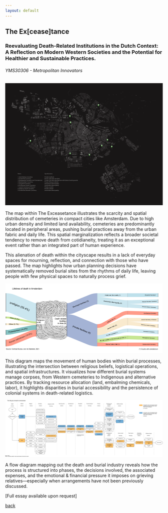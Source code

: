 ```yaml
---
layout: default
---
```


## The Ex[cease]tance
### Reevaluating Death-Related Institutions in the Dutch Context: A Reflection on Modern Western Societies and the Potential for Healthier and Sustainable Practices.
###### _YMS30306 - Metropolitan Innovators_


![image](assets/img/exceasetance/Fig1_JJCL.png)

The map within The Exceasetance illustrates the scarcity and spatial distribution of cemeteries in compact cities like Amsterdam. Due to high urban density and limited land availability, cemeteries are predominantly located in peripheral areas, pushing burial practices away from the urban fabric and daily life. This spatial marginalization reflects a broader societal tendency to remove death from cotidianeity, treating it as an exceptional event rather than an integrated part of human experience.

This alienation of death within the cityscape results in a lack of everyday spaces for mourning, reflection, and connection with those who have passed. The map highlights how urban planning decisions have systematically removed burial sites from the rhythms of daily life, leaving people with few physical spaces to naturally process grief.


![image](assets/img/exceasetance/Fig3_JJCL-min.png)

This diagram maps the movement of human bodies within burial processes, illustrating the intersection between religious beliefs, logistical operations, and spatial infrastructures. It visualizes how different burial systems manage corpses, from Western cemeteries to Indigenous and alternative practices. By tracking resource allocation (land, embalming chemicals, labor), it highlights disparities in burial accessibility and the persistence of colonial systems in death-related logistics.

![image](assets/img/exceasetance/Fig2_JJCL.png)

A flow diagram mapping out the death and burial industry reveals how the process is structured into phases, the decisions involved, the associated expenses, and the emotional & financial pressure it imposes on grieving relatives—especially when arrangements have not been previously discussed.

[Full essay available upon request]

[back](./)
